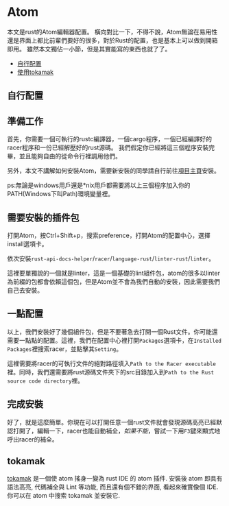 # Atom
本文是rust的Atom編輯器配置。
橫向對比一下，不得不說，Atom無論在易用性還是界面上都比前輩們要好的很多，對於Rust的配置，也是基本上可以做到開箱即用。
雖然本文獨佔一小節，但是其實能寫的東西也就了了。

- [自行配置](#自行配置)
- [使用tokamak](#tokamak)

## 自行配置

## 準備工作

首先，你需要一個可執行的rustc編譯器，一個cargo程序，一個已經編譯好的racer程序和一份已經解壓好的rust源碼。
我們假定你已經將這三個程序安裝完畢，並且能夠自由的從命令行裡調用他們。

另外，本文不講解如何安裝Atom，需要新安裝的同學請自行前往[項目主頁](https://github.com/atom/atom)安裝。

ps:無論是windows用戶還是*nix用戶都需要將以上三個程序加入你的PATH(Windows下叫Path)環境變量裡。

## 需要安裝的插件包

打開Atom，按Ctrl+Shift+p，搜索preference，打開Atom的配置中心，選擇install選項卡。

依次安裝`rust-api-docs-helper`/`racer`/`language-rust`/`linter-rust`/`linter`。

這裡要單獨說的一個就是linter，這是一個基礎的lint組件包，atom的很多以linter為前綴的包都會依賴這個包，但是Atom並不會為我們自動的安裝，因此需要我們自己去安裝。

## 一點配置

以上，我們安裝好了幾個組件包，但是不要著急去打開一個Rust文件。你可能還需要一點點的配置。這裡，我們在配置中心裡打開`Packages`選項卡，在`Installed Packages`裡搜索racer，並點擊其`Setting`。

這裡需要將racer的可執行文件的絕對路徑填入`Path to the Racer executable`裡。同時，我們還需要將rust源碼文件夾下的src目錄加入到`Path to the Rust source code directory`裡。

## 完成安裝

好了，就是這麼簡單。你現在可以打開任意一個rust文件就會發現源碼高亮已經默認打開了，編輯一下，racer也能自動補全，*如果不能*，嘗試一下用`F3`鍵來顯式地呼出racer的補全。

## tokamak

[tokamak](https://github.com/vertexclique/tokamak) 是一個使 atom 搖身一變為 rust IDE 的 atom 插件. 安裝後 atom 即具有語法高亮, 代碼補全與 Lint 等功能, 而且還有個不錯的界面, 看起來確實像個 IDE. 你可以在 atom 中搜索 tokamak 並安裝它.
